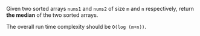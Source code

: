 Given two sorted arrays `nums1` and `nums2` of size `m` and `n` respectively, return **the median**
of the two sorted arrays.

The overall run time complexity should be `O(log (m+n))`.